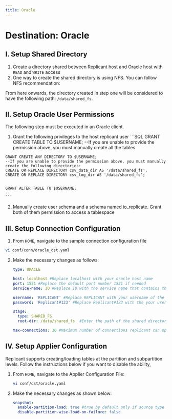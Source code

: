 ```yaml
---
title: Oracle
---
```

# Destination: Oracle

## I. Setup Shared Directory

1. Create a directory shared between Replicant host and Oracle host with ```READ``` and ```WRITE``` access
2. One way to create the shared directory is using NFS. You can follow NFS recommendation:

From here onwards, the directory created in step one will be considered to have the following path: ```/data/shared_fs```.

## II. Setup Oracle User Permissions

  The following step must be executed in an Oracle client.

  1. Grant the following privileges to the host replicant user
    ```SQL
    GRANT CREATE TABLE TO $USERNAME;
    --If you are unable to provide the permission above, you must manually create all the tables

    GRANT CREATE ANY DIRECTORY TO $USERNAME;
    --If you are unable to provide the permission above, you must manually create the following directories:
    CREATE OR REPLACE DIRECTORY csv_data_dir AS '/data/shared_fs';
    CREATE OR REPLACE DIRECTORY csv_log_dir AS '/data/shared_fs';


    GRANT ALTER TABLE TO $USERNAME;
    --
    ```
  2. Manually create user schema and a schema named io_replicate. Grant both of them permission to access a tablespace

## III. Setup Connection Configuration

1. From ```HOME```, navigate to the sample connection configuration file

  ```BASH
  vi conf/conn/oracle_dst.yaml
  ```

2. Make the necessary changes as follows:

      ```YAML
      type: ORACLE

      host: localhost #Replace localhost with your oracle host name
      port: 1521 #Replace the default port number 1521 if needed
      service-name: IO #Replace IO with the service name that contains the schema you will be replicated

      username: 'REPLICANT' #Replace REPLICANT with your username of the user that connects to your oracle server
      password: 'Replicant#123' #Replace Replicant#123 with the your user's password

      stage:
        type: SHARED_FS
        root-dir: /data/shared_fs  #Enter the path of the shared directory

      max-connections: 30 #Maximum number of connections replicant can open in Oracle
    ```

## IV. Setup Applier Configuration

Replicant supports creating/loading tables at the partition and subpartition levels. Follow the instructions below if you want to disable the ability,

1. From ```HOME```, navigate to the Applier Configuration File:
   ```BASH
   vi conf/dst/oracle.yaml
   ```

2. Make the necessary changes as shown below:
   ```YAML
   snapshot:
     enable-partition-load: true #true by default only if source type is oracle
     disable-partition-wise-load-on-failure: false
   ```
